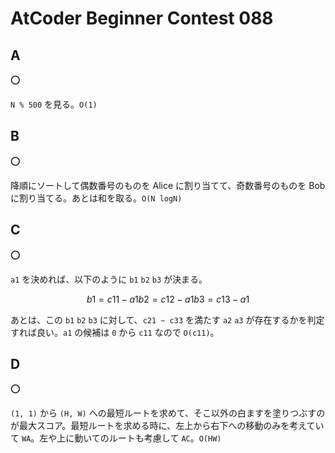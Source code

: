 # AtCoder Beginner Contest 088

## A

:o:

`N % 500` を見る。`O(1)`

## B

:o:

降順にソートして偶数番号のものを Alice に割り当てて、奇数番号のものを Bob に割り当てる。あとは和を取る。`O(N logN)`

## C

:o:

`a1` を決めれば、以下のように `b1` `b2` `b3` が決まる。

```math
b1 = c11 - a1
b2 = c12 - a1
b3 = c13 - a1
```

あとは、この `b1` `b2` `b3` に対して、`c21 ~ c33` を満たす `a2` `a3` が存在するかを判定すれば良い。`a1` の候補は `0` から `c11` なので `O(c11)`。

## D

:o:

`(1, 1)` から `(H, W)` への最短ルートを求めて、そこ以外の白ますを塗りつぶすのが最大スコア。最短ルートを求める時に、左上から右下への移動のみを考えていて `WA`。左や上に動いてのルートも考慮して `AC`。`O(HW)`
